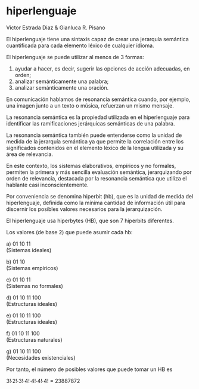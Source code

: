 # hiperlenguaje
Victor Estrada Diaz & Gianluca R. Pisano


El hiperlenguaje tiene una sintaxis capaz de crear una jerarquía semántica cuantificada para cada elemento léxico de cualquier idioma.

El hiperlenguaje se puede utilizar al menos de 3 formas:
1) ayudar a hacer, es decir, sugerir las opciones de acción adecuadas, en orden;
2) analizar semánticamente una palabra;
3) analizar semánticamente una oración.

En comunicación hablamos de resonancia semántica cuando, por ejemplo, una imagen junto a un texto o música, refuerzan un mismo mensaje.

La resonancia semántica es la propiedad utilizada en el hiperlenguaje para identificar las ramificaciones jerárquicas semánticas de una palabra.

La resonancia semántica también puede entenderse como la unidad de medida de la jerarquía semántica ya que permite la correlación entre los significados contenidos en el elemento léxico de la lengua utilizada y su área de relevancia.

En este contexto, los sistemas elaborativos, empíricos y no formales, permiten la primera y más sencilla evaluación semántica, jerarquizando por orden de relevancia, destacada por la resonancia semántica que utiliza el hablante casi inconscientemente.

Por conveniencia se denomina hiperbit (hb), que es la unidad de medida del hiperlenguaje, definida como la mínima cantidad de información útil para discernir los posibles valores necesarios para la jerarquización.

El hiperlenguaje usa hiperbytes (HB), que son 7 hiperbits diferentes.

Los valores (de base 2) que puede asumir cada hb:

a)  01  10  11          
(Sistemas ideales)

b)  01  10              
(Sistemas empíricos)

c)  01  10  11          
(Sistemas no formales)

d)  01  10  11  100     
(Estructuras ideales)

e)  01  10  11  100     
(Estructuras ideales)

f)  01  10  11  100     
(Estructuras naturales)

g)  01  10  11  100     
(Necesidades existenciales)

Por tanto, el número de posibles valores que puede tomar un HB es

3!∙2!∙3!∙4!∙4!∙4!∙4! = 23887872

